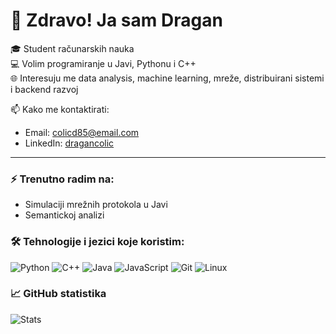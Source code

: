 # 👋 Zdravo! Ja sam Dragan

🎓 Student računarskih nauka  
💻 Volim programiranje u Javi, Pythonu i C++  
🌐 Interesuju me data analysis, machine learning, mreže, distribuirani sistemi i backend razvoj  

📫 Kako me kontaktirati:  
- Email: colicd85@email.com  
- LinkedIn: [dragancolic](https://www.linkedin.com/in/dragancolic)

---

### ⚡ Trenutno radim na:
- Simulaciji mrežnih protokola u Javi
- Semantickoj analizi

### 🛠️ Tehnologije i jezici koje koristim:
![Python](https://img.shields.io/badge/Python-3776AB?style=for-the-badge&logo=python&logoColor=white)
![C++](https://img.shields.io/badge/C++-00599C?style=for-the-badge&logo=c%2b%2b&logoColor=white)
![Java](https://img.shields.io/badge/Java-ED8B00?style=for-the-badge&logo=java&logoColor=white)
![JavaScript](https://img.shields.io/badge/JavaScript-F7DF1E?style=for-the-badge&logo=javascript&logoColor=black)
![Git](https://img.shields.io/badge/Git-F05032?style=for-the-badge&logo=git&logoColor=white)
![Linux](https://img.shields.io/badge/Linux-FCC624?style=for-the-badge&logo=linux&logoColor=black)

### 📈 GitHub statistika
![Stats](https://github-readme-stats.vercel.app/api?username=dragancolic&show_icons=true&theme=tokyonight)
